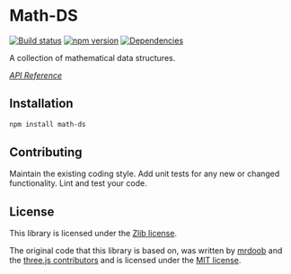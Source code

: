 # Math-DS

[![Build status](https://travis-ci.org/vanruesc/math-ds.svg?branch=master)](https://travis-ci.org/vanruesc/math-ds)
[![npm version](https://badge.fury.io/js/math-ds.svg)](http://badge.fury.io/js/math-ds)
[![Dependencies](https://david-dm.org/vanruesc/math-ds.svg?branch=master)](https://david-dm.org/vanruesc/math-ds)

A collection of mathematical data structures.

*[API Reference](http://vanruesc.github.io/math-ds/docs)*


## Installation

```sh
npm install math-ds
```


## Contributing

Maintain the existing coding style. Add unit tests for any new or changed functionality. Lint and test your code.


## License

This library is licensed under the [Zlib license](https://github.com/vanruesc/math-ds/blob/master/LICENSE.md).

The original code that this library is based on, was written by [mrdoob](http://mrdoob.com) and the
[three.js contributors](https://github.com/mrdoob/three.js/graphs/contributors)
and is licensed under the [MIT license](https://github.com/mrdoob/three.js/blob/master/LICENSE).
